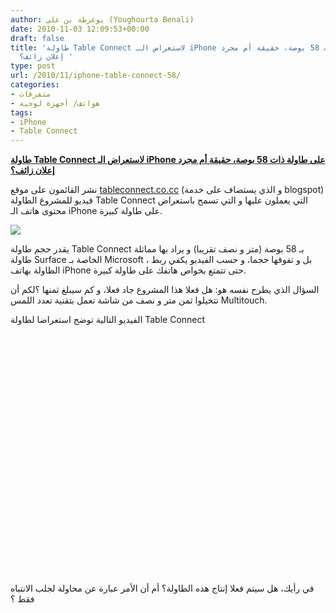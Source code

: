 ```yaml
---
author: يوغرطة بن علي (Youghourta Benali)
date: 2010-11-03 12:09:53+00:00
draft: false
title: 'طاولة Table Connect لاستعراض الـ iPhone على طاولة ذات 58 بوصة، حقيقة أم مجرد
  إعلان زائف؟ '
type: post
url: /2010/11/iphone-table-connect-58/
categories:
- متفرقات
- هواتف/ أجهزة لوحية
tags:
- iPhone
- Table Connect
---
```


**[طاولة Table Connect لاستعراض الـ iPhone على طاولة ذات 58 بوصة، حقيقة أم مجرد إعلان زائف؟](https://www.it-scoop.com/2010/11/iphone-table-connect-58/)**




نشر القائمون على موقع [tableconnect.co.cc](http://tableconnect.co.cc/) (و الذي يستضاف على خدمة blogspot) فيديو للمشروع الطاولة Table Connect التي يعملون عليها و التي تسمح باستعراض محتوى هاتف الـ iPhone على طاولة كبيرة.




![](http://4.bp.blogspot.com/_3wVBsUe7fXk/TNAbJxCZMUI/AAAAAAAAAB0/S5EBbBZsKBE/s1600/_IGP6972_highres-1.jpg)



يقدر حجم طاولة Table Connect بـ 58 بوصة (متر و نصف تقريبا) و يراد بها مماثلة طاولة Surface الخاصة بـ Microsoft ، بل و تفوقها حجما، و حسب الفيديو يكفي ربط الطاولة بهاتف iPhone حتى تتمتع بخواص هاتفك على طاولة كبيرة.

السؤال الذي يطرح نفسه هو: هل فعلا هذا المشروع جاد فعلا، و كم سيبلغ ثمنها ؟لكم أن تتخيلوا ثمن متر و نصف من شاشة تعمل بتقنية تعدد اللمس Multitouch.

الفيديو التالية توضح استعراضا لطاولة Table Connect

<!-- more -->


<object classid="clsid:d27cdb6e-ae6d-11cf-96b8-444553540000" width="640" codebase="http://download.macromedia.com/pub/shockwave/cabs/flash/swflash.cab#version=6,0,40,0" height="385"><embed src="http://www.youtube.com/v/TCbSwOgNzZg?fs=1&hl=fr_FR" allowscriptaccess="always" height="385" width="640" allowfullscreen="true" type="application/x-shockwave-flash"></embed></object>






في رأيك، هل سيتم فعلا إنتاج هذه الطاولة؟ أم أن الأمر عبارة عن محاولة لجلب الانتباه فقط ؟
